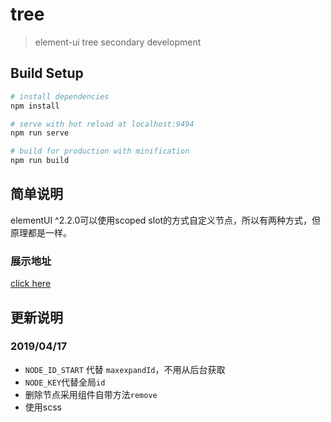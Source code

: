 # tree

> element-ui tree secondary development

## Build Setup

``` bash
# install dependencies
npm install

# serve with hot reload at localhost:9494
npm run serve

# build for production with minification
npm run build

```

## 简单说明
elementUI ^2.2.0可以使用scoped slot的方式自定义节点，所以有两种方式，但原理都是一样。

### 展示地址
[click here][1]


## 更新说明

### 2019/04/17 
- `NODE_ID_START` 代替 `maxexpandId`，不用从后台获取
- `NODE_KEY`代替全局`id`
- 删除节点采用组件自带方法`remove`
- 使用scss

[1]: https://xiaoniezi.github.io/projects/VueTree

